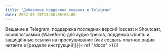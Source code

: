 ```yaml
---
title: "Добавлена поддержка вещания в Telegram"
date: 2022-05-15T13:50:08+03:00
---
```


Вещание в Telegram, поддержка последних версий Icecast и Shoutcast, осциллограмма (Waveform) для аудио треков, поддежка Ubuntu и защищённые ссылки на прослушивание (как создать платное радио читайте в [разделе инструкций]({{< ref "/docs" >}})!